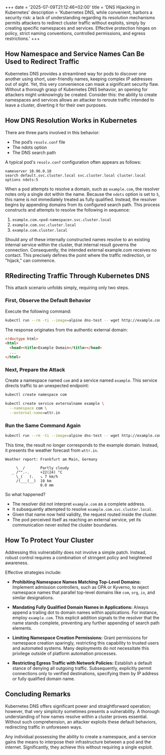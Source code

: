 +++
date = '2025-07-09T21:12:46+02:00'
title = 'DNS Hijacking in Kubernetes'
description = 'Kubernetes DNS, while convenient, harbors a security risk: a lack of understanding regarding its resolution mechanisms permits attackers to redirect cluster traffic without exploits, simply by creating specific namespaces and services. Effective protection hinges on policy, strict naming conventions, controlled permissions, and egress restrictions.'
+++

## How Namespace and Service Names Can Be Used to Redirect Traffic

Kubernetes DNS provides a streamlined way for pods to discover one another using short, user-friendly names, 
keeping complex IP addresses out of sight. 
Yet, this very convenience can mask a significant security flaw. Without a thorough grasp of Kubernetes DNS behavior, an opening for attackers might unknowingly be created. 
Consider this: the ability to create namespaces and services allows an attacker to reroute traffic intended to leave a cluster, diverting it for their own purposes.

## How DNS Resolution Works in Kubernetes

There are three parts involved in this behavior:

* The pod’s `resolv.conf` file
* The ndots option
* The DNS search path

A typical pod's `resolv.conf` configuration often appears as follows:

```
nameserver 10.96.0.10
search default.svc.cluster.local svc.cluster.local cluster.local
options ndots:5
```

When a pod attempts to resolve a domain, such as `example.com`, the resolver notes only a single dot within the name. 
Because the `ndots` option is set to `5`, this name is not immediately treated as fully qualified. 
Instead, the resolver begins by appending domains from its configured search path. 
This process constructs and attempts to resolve the following in sequence:

1. `example.com.<pod-namespace>.svc.cluster.local`
2. `example.com.svc.cluster.local`
3. `example.com.cluster.local`

Should any of these internally constructed names resolve to an existing internal service within the cluster,
that internal result governs the connection.
Consequently, the intended external example.com receives no contact. 
This precisely defines the point where the traffic redirection, or "hijack," can commence.

## RRedirecting Traffic Through Kubernetes DNS

This attack scenario unfolds simply, requiring only two steps.

### First, Observe the Default Behavior

Execute the following command:

```bash
kubectl run --rm -ti --image=alpine dns-test -- wget http://example.com -qO-
```

The response originates from the authentic external domain:

```html
<!doctype html>
<html>
  <head><title>Example Domain</title></head>
  ...
</html>
```

### Next, Prepare the Attack

Create a namespace named `com` and a service named `example`. This service directs traffic to an unexpected endpoint:

```bash
kubectl create namespace com

kubectl create service externalname example \
  --namespace com \
  --external-name=wttr.in
```

### Run the Same Command Again

```bash
kubectl run --rm -ti --image=alpine dns-test -- wget http://example.com -qO-
```

This time, the result no longer corresponds to the example domain. 
Instead, it presents the weather forecast from `wttr.in`.

```
Weather report: Frankfurt am Main, Germany

     \  /       Partly cloudy
   _ /"".-.     +22(24) °C
     \_(   ).   ↘ 7 km/h
     /(___(__)  10 km
                0.0 mm
```

So what happened?

* The resolver did not interpret `example.com` as a complete address.
* It subsequently attempted to resolve `example.com.svc.cluster.local`.
* Given that name now held validity, the request routed inside the cluster.
* The pod perceived itself as reaching an external service, yet its communication never exited the cluster boundaries.

## How To Protect Your Cluster

Addressing this vulnerability does not involve a simple patch.
Instead, robust control requires a combination of stringent policy and heightened awareness.

Effective strategies include:

* **Prohibiting Namespace Names Matching Top-Level Domains:**
  Implement admission controllers, such as OPA or Kyverno,
  to reject namespace names that parallel top-level domains like `com`, `org`, `io`, and similar designations.

* **Mandating Fully Qualified Domain Names in Applications:** Always append a trailing dot to domain names within applications. For instance, employ `example.com`. This explicit addition signals to the resolver that the name stands complete, preventing any further appending of search path elements.

* **Limiting Namespace Creation Permissions:** Grant permissions for namespace creation sparingly, restricting this capability to trusted users and automated systems. Many deployments do not necessitate this privilege outside of platform automation processes.

* **Restricting Egress Traffic with Network Policies:** Establish a default stance of denying all outgoing traffic. Subsequently, explicitly permit connections only to verified destinations, specifying them by IP address or fully qualified domain name.

## Concluding Remarks

Kubernetes DNS offers significant power and straightforward operation;
however, that very simplicity sometimes presents a vulnerability. 
A thorough understanding of how names resolve within a cluster proves essential. 
Without such comprehension, an attacker exploits these default behaviors, redirecting traffic in unforeseen ways.

Any individual possessing the ability to create a namespace, 
and a service gains the means to interpose their infrastructure between a pod and the internet.
Significantly, they achieve this without requiring a single exploit.
